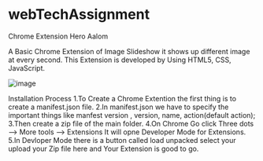 # webTechAssignment
Chrome Extension Hero Aalom

A Basic Chrome Extension of Image Slideshow it shows up different image at every second. This Extension is developed by Using HTML5, CSS, JavaScript.

![image](https://user-images.githubusercontent.com/101740340/193639449-bcad1e4e-7ad9-49b0-bfcb-1da60d8124bf.png)

Installation Process
1.To Create a Chrome Extention the first thing is to create a manifest.json file.
2.In manifest.json we have to specify the important things like manfest version , version, name, action(default action);
3.Then create a zip file of the main folder.
4.On Chrome Go click Three dots --> More tools --> Extensions It will opne Developer Mode for Extensions.
5.In Devloper Mode there is a button called load unpacked select your upload your Zip file here and Your Extension is good to go.
